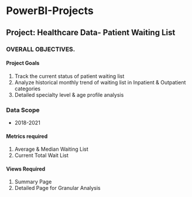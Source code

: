 # PowerBI-Projects
## Project: Healthcare Data- Patient Waiting List
### OVERALL OBJECTIVES.
#### Project Goals
  1.	Track the current status of patient waiting list
  2.	Analyze historical monthly trend of waiting list in Inpatient & Outpatient categories
  3.	Detailed specialty level & age profile analysis
### Data Scope
 - 2018-2021
#### Metrics required
  1.	Average & Median Waiting List
  2.	Current Total Wait List
#### Views Required
  1.	Summary Page
  2.	Detailed Page for Granular Analysis
